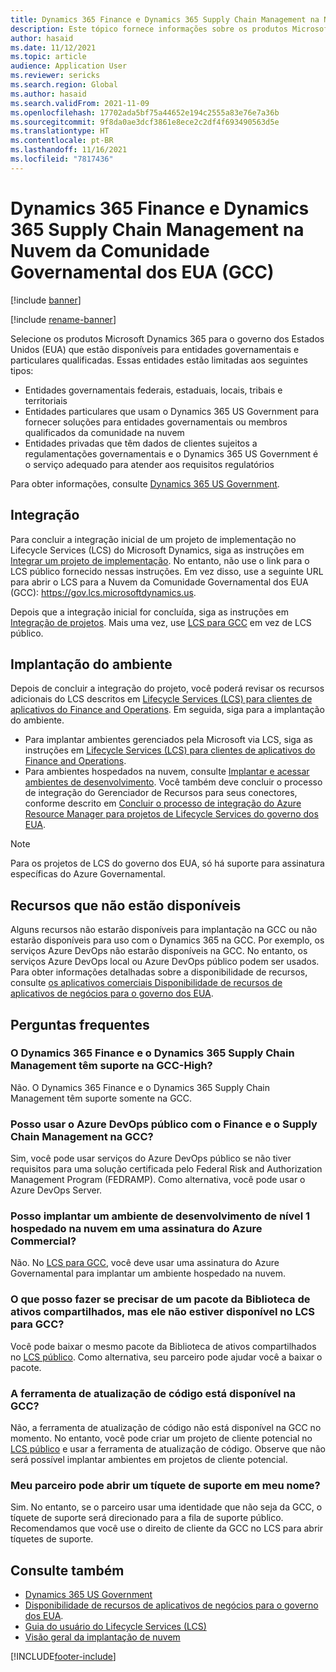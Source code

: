 ```yaml
---
title: Dynamics 365 Finance e Dynamics 365 Supply Chain Management na Nuvem da Comunidade Governamental dos EUA (GCC)
description: Este tópico fornece informações sobre os produtos Microsoft Dynamics 365 US Government que estão disponíveis para entidades governamentais e particulares qualificadas.
author: hasaid
ms.date: 11/12/2021
ms.topic: article
audience: Application User
ms.reviewer: sericks
ms.search.region: Global
ms.author: hasaid
ms.search.validFrom: 2021-11-09
ms.openlocfilehash: 17702ada5bf75a44652e194c2555a83e76e7a36b
ms.sourcegitcommit: 9f8da0ae3dcf3861e8ece2c2df4f693490563d5e
ms.translationtype: HT
ms.contentlocale: pt-BR
ms.lasthandoff: 11/16/2021
ms.locfileid: "7817436"
---
```

# <a name="dynamics-365-finance-and-dynamics-365-supply-chain-management-in-us-government-community-cloud-gcc"></a>Dynamics 365 Finance e Dynamics 365 Supply Chain Management na Nuvem da Comunidade Governamental dos EUA (GCC)

[!include [banner](../includes/banner.md)]

[!include [rename-banner](~/includes/cc-data-platform-banner.md)]

Selecione os produtos Microsoft Dynamics 365 para o governo dos Estados Unidos (EUA) que estão disponíveis para entidades governamentais e particulares qualificadas. Essas entidades estão limitadas aos seguintes tipos:

- Entidades governamentais federais, estaduais, locais, tribais e territoriais
- Entidades particulares que usam o Dynamics 365 US Government para fornecer soluções para entidades governamentais ou membros qualificados da comunidade na nuvem
- Entidades privadas que têm dados de clientes sujeitos a regulamentações governamentais e o Dynamics 365 US Government é o serviço adequado para atender aos requisitos regulatórios

Para obter informações, consulte [Dynamics 365 US Government](/power-platform/admin/microsoft-dynamics-365-government).

## <a name="onboarding"></a>Integração

Para concluir a integração inicial de um projeto de implementação no Lifecycle Services (LCS) do Microsoft Dynamics, siga as instruções em [Integrar um projeto de implementação](../../../fin-ops-core/fin-ops/imp-lifecycle/onboard.md). No entanto, não use o link para o LCS público fornecido nessas instruções. Em vez disso, use a seguinte URL para abrir o LCS para a Nuvem da Comunidade Governamental dos EUA (GCC): <https://gov.lcs.microsoftdynamics.us>.

Depois que a integração inicial for concluída, siga as instruções em [Integração de projetos](../lifecycle-services/project-onboarding.md). Mais uma vez, use [LCS para GCC](https://gov.lcs.microsoftdynamics.us) em vez de LCS público.

## <a name="environment-deployment"></a>Implantação do ambiente

Depois de concluir a integração do projeto, você poderá revisar os recursos adicionais do LCS descritos em [Lifecycle Services (LCS) para clientes de aplicativos do Finance and Operations](../../../fin-ops-core/dev-itpro/lifecycle-services/lcs-works-lcs.md). Em seguida, siga para a implantação do ambiente.

- Para implantar ambientes gerenciados pela Microsoft via LCS, siga as instruções em [Lifecycle Services (LCS) para clientes de aplicativos do Finance and Operations](../../../fin-ops-core/dev-itpro/lifecycle-services/lcs-works-lcs.md#new-deployment-experience).
- Para ambientes hospedados na nuvem, consulte [Implantar e acessar ambientes de desenvolvimento](../../../fin-ops-core/dev-itpro/dev-tools/access-instances.md). Você também deve concluir o processo de integração do Gerenciador de Recursos para seus conectores, conforme descrito em [Concluir o processo de integração do Azure Resource Manager para projetos de Lifecycle Services do governo dos EUA](arm-onbarding-us-goverment.md).

> [!NOTE]
> Para os projetos de LCS do governo dos EUA, só há suporte para assinatura específicas do Azure Governamental.

## <a name="features-that-arent-available"></a>Recursos que não estão disponíveis

Alguns recursos não estarão disponíveis para implantação na GCC ou não estarão disponíveis para uso com o Dynamics 365 na GCC. Por exemplo, os serviços Azure DevOps não estarão disponíveis na GCC. No entanto, os serviços Azure DevOps local ou Azure DevOps público podem ser usados. Para obter informações detalhadas sobre a disponibilidade de recursos, consulte [os aplicativos comerciais Disponibilidade de recursos de aplicativos de negócios para o governo dos EUA](https://aka.ms/BAPFunctionalParity).

## <a name="frequently-asked-questions"></a>Perguntas frequentes

### <a name="are-dynamics-365-finance-and-dynamics-365-supply-chain-management-supported-in-gcc-high"></a>O Dynamics 365 Finance e o Dynamics 365 Supply Chain Management têm suporte na GCC-High?

Não. O Dynamics 365 Finance e o Dynamics 365 Supply Chain Management têm suporte somente na GCC.

### <a name="can-i-use-public-azure-devops-with-finance-and-supply-chain-management-in-gcc"></a>Posso usar o Azure DevOps público com o Finance e o Supply Chain Management na GCC?

Sim, você pode usar serviços do Azure DevOps público se não tiver requisitos para uma solução certificada pelo Federal Risk and Authorization Management Program (FEDRAMP). Como alternativa, você pode usar o Azure DevOps Server.

### <a name="can-i-deploy-a-cloud-hosted-environment-tier-1-development-environment-on-an-azure-commercial-subscription"></a>Posso implantar um ambiente de desenvolvimento de nível 1 hospedado na nuvem em uma assinatura do Azure Commercial?

Não. No [LCS para GCC](https://gov.lcs.microsoftdynamics.us), você deve usar uma assinatura do Azure Governamental para implantar um ambiente hospedado na nuvem.

### <a name="what-can-i-do-if-i-need-a-package-from-the-shared-asset-library-but-it-isnt-available-in-lcs-for-gcc"></a>O que posso fazer se precisar de um pacote da Biblioteca de ativos compartilhados, mas ele não estiver disponível no LCS para GCC?

Você pode baixar o mesmo pacote da Biblioteca de ativos compartilhados no [LCS público](https://lcs.dynamics.com). Como alternativa, seu parceiro pode ajudar você a baixar o pacote.

### <a name="is-the-code-upgrade-tool-available-in-gcc"></a>A ferramenta de atualização de código está disponível na GCC?

Não, a ferramenta de atualização de código não está disponível na GCC no momento. No entanto, você pode criar um projeto de cliente potencial no [LCS público](https://lcs.dynamics.com) e usar a ferramenta de atualização de código. Observe que não será possível implantar ambientes em projetos de cliente potencial.

### <a name="can-my-partner-open-a-support-ticket-on-my-behalf"></a>Meu parceiro pode abrir um tíquete de suporte em meu nome?

Sim. No entanto, se o parceiro usar uma identidade que não seja da GCC, o tíquete de suporte será direcionado para a fila de suporte público. Recomendamos que você use o direito de cliente da GCC no LCS para abrir tíquetes de suporte.

## <a name="see-also"></a>Consulte também

- [Dynamics 365 US Government](/power-platform/admin/microsoft-dynamics-365-government)
- [Disponibilidade de recursos de aplicativos de negócios para o governo dos EUA](https://aka.ms/BAPFunctionalParity).
- [Guia do usuário do Lifecycle Services (LCS)](../../../fin-ops-core/dev-itpro/lifecycle-services/lcs-user-guide.md)
- [Visão geral da implantação de nuvem](../../../fin-ops-core/dev-itpro/deployment/cloud-deployment-overview.md)

[!INCLUDE[footer-include](../../../includes/footer-banner.md)]
